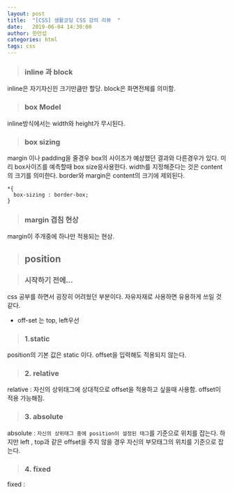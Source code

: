 ```yaml
---
layout: post
title:  "[CSS] 생활코딩 CSS 강의 리뷰  "
date:   2019-06-04 14:30:00
author: 한만섭
categories: html
tags: css 
---
```



> ### inline 과 block
inline은 자기자신읜 크기만큼만 할당.
block은 화면전체를 의미함. 

> ### box Model 
inline방식에서는 width와 height가 무시된다. 

> ### box sizing
margin 이나 padding을 줄경우 box의 사이즈가 예상했던 결과와 다른경우가 있다. 미리 box사이즈를 예측할때 box size응사용한다. 
width를 지정해준다는 것은 content의 크기를 의미한다. border와 margin은 content의 크기에 제외된다.  
```
*{
  box-sizing : border-box;
}
```

> ### margin 겹침 현상 
margin이 주개중에 하나만 적용되는 현상. 

> ## position

> ### 시작하기 전에...
css 공부를 하면서 굉장히 어려웠던 부분이다. 자유자재로 사용하면 유용하게 쓰일 것 같다.
- off-set 는 top, left우선 

> ### 1.static 
position의 기본 값은 static 이다. 
offset을 입력해도 적용되지 않는다.

> ### 2. relative
relative : 자신의 상위태그에 상대적으로 offset을 적용하고 싶을때 사용함.
offset이 적용 가능해짐.

> ### 3. absolute
absolute : `자신의 상위태그 중에 position이 설정된 태그`를 기준으로 위치를 잡는다. 하지만 left , top과 같은 offset을 주지 않을 경우 자신의 부모태그의 위치를 기준으로 잡는다. 

> ### 4. fixed
fixed : 
